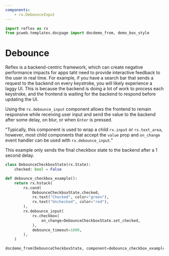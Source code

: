 ```yaml
---
components:
    - rx.DebounceInput
---
```


```python exec
import reflex as rx
from pcweb.templates.docpage import docdemo_from, demo_box_style
```

# Debounce

Reflex is a backend-centric framework, which can create negative performance impacts for apps taht need to provide interactive feedback to the user in real time. For example, if you have a search bar that sends a request to the backend on every keystroke, you will likely experience a laggy UI. This is because the backend is doing a lot of work to process each keystroke, and the frontend is waiting for the backend to respond before updating the UI.

Using the `rx.debounce_input`  component allows the frontend to remain responsive while receiving user input and send the value to the backend after some delay, on blur, or when `Enter` is pressed.

"Typically, this component is used to wrap a child `rx.input` or `rx.text_area`, however, most child components that accept the `value` prop and `on_change` event handler can be used with `rx.debounce_input`."

This example only sends the final checkbox state to the backend after a 1 second delay.

```python exec
class DebounceCheckboxState(rx.State):
    checked: bool = False

def debounce_checkbox_example():
    return rx.hstack(
        rx.cond(
            DebounceCheckboxState.checked,
            rx.text("Checked", color="green"),
            rx.text("Unchecked", color="red"),
        ),
        rx.debounce_input(
            rx.checkbox(
                on_change=DebounceCheckboxState.set_checked,
            ),
            debounce_timeout=1000,
        ),
    )
```

```python eval
docdemo_from(DebounceCheckboxState, component=debounce_checkbox_example)
```